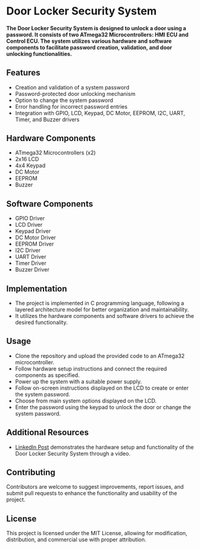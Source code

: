 # Door Locker Security System

#### The Door Locker Security System is designed to unlock a door using a password. It consists of two ATmega32 Microcontrollers: HMI ECU and Control ECU. The system utilizes various hardware and software components to facilitate password creation, validation, and door unlocking functionalities.

## Features
- Creation and validation of a system password
- Password-protected door unlocking mechanism
- Option to change the system password
- Error handling for incorrect password entries
- Integration with GPIO, LCD, Keypad, DC Motor, EEPROM, I2C, UART, Timer, and Buzzer drivers

## Hardware Components
- ATmega32 Microcontrollers (x2)
- 2x16 LCD
- 4x4 Keypad
- DC Motor
- EEPROM
- Buzzer

## Software Components
- GPIO Driver
- LCD Driver
- Keypad Driver
- DC Motor Driver
- EEPROM Driver
- I2C Driver
- UART Driver
- Timer Driver
- Buzzer Driver

## Implementation
- The project is implemented in C programming language, following a layered architecture model for better organization and maintainability.
- It utilizes the hardware components and software drivers to achieve the desired functionality.

## Usage

- Clone the repository and upload the provided code to an ATmega32 microcontroller.
- Follow hardware setup instructions and connect the required components as specified.
- Power up the system with a suitable power supply.
- Follow on-screen instructions displayed on the LCD to create or enter the system password.
-  Choose from main system options displayed on the LCD.
- Enter the password using the keypad to unlock the door or change the system password.

## Additional Resources
- [LinkedIn Post](https://www.linkedin.com/posts/omar-sherif-rizk_embeddedsystems-avr-project-activity-7081158631039074305-o3t-?utm_source=share&utm_medium=member_desktop) demonstrates the hardware setup and functionality of the Door Locker Security System through a video.

## Contributing
Contributors are welcome to suggest improvements, report issues, and submit pull requests to enhance the functionality and usability of the project.

## License
This project is licensed under the MIT License, allowing for modification, distribution, and commercial use with proper attribution.
